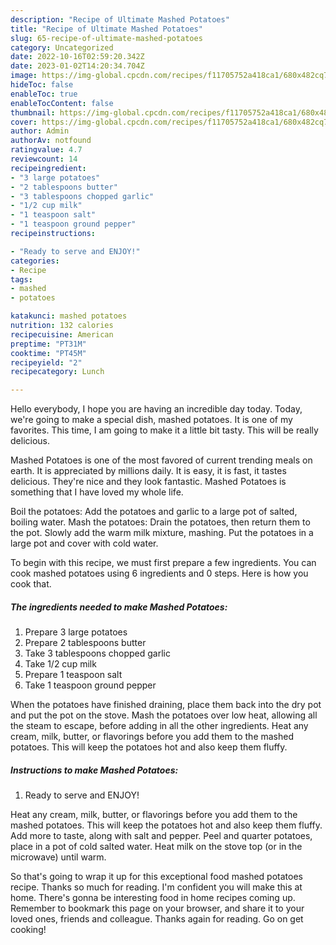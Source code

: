 ```yaml
---
description: "Recipe of Ultimate Mashed Potatoes"
title: "Recipe of Ultimate Mashed Potatoes"
slug: 65-recipe-of-ultimate-mashed-potatoes
category: Uncategorized
date: 2022-10-16T02:59:20.342Z
date: 2023-01-02T14:20:34.704Z
image: https://img-global.cpcdn.com/recipes/f11705752a418ca1/680x482cq70/mashed-potatoes-recipe-main-photo.jpg
hideToc: false
enableToc: true
enableTocContent: false
thumbnail: https://img-global.cpcdn.com/recipes/f11705752a418ca1/680x482cq70/mashed-potatoes-recipe-main-photo.jpg
cover: https://img-global.cpcdn.com/recipes/f11705752a418ca1/680x482cq70/mashed-potatoes-recipe-main-photo.jpg
author: Admin
authorAv: notfound
ratingvalue: 4.7
reviewcount: 14
recipeingredient:
- "3 large potatoes"
- "2 tablespoons butter"
- "3 tablespoons chopped garlic"
- "1/2 cup milk"
- "1 teaspoon salt"
- "1 teaspoon ground pepper"
recipeinstructions:

- "Ready to serve and ENJOY!"
categories:
- Recipe
tags:
- mashed
- potatoes

katakunci: mashed potatoes 
nutrition: 132 calories
recipecuisine: American
preptime: "PT31M"
cooktime: "PT45M"
recipeyield: "2"
recipecategory: Lunch

---
```



Hello everybody, I hope you are having an incredible day today. Today, we're going to make a special dish, mashed potatoes. It is one of my favorites. This time, I am going to make it a little bit tasty. This will be really delicious.

Mashed Potatoes is one of the most favored of current trending meals on earth. It is appreciated by millions daily. It is easy, it is fast, it tastes delicious. They're nice and they look fantastic. Mashed Potatoes is something that I have loved my whole life.

Boil the potatoes: Add the potatoes and garlic to a large pot of salted, boiling water. Mash the potatoes: Drain the potatoes, then return them to the pot. Slowly add the warm milk mixture, mashing. Put the potatoes in a large pot and cover with cold water.


To begin with this recipe, we must first prepare a few ingredients. You can cook mashed potatoes using 6 ingredients and 0 steps. Here is how you cook that.

<!--inarticleads1-->

##### The ingredients needed to make Mashed Potatoes:

1. Prepare 3 large potatoes
1. Prepare 2 tablespoons butter
1. Take 3 tablespoons chopped garlic
1. Take 1/2 cup milk
1. Prepare 1 teaspoon salt
1. Take 1 teaspoon ground pepper


When the potatoes have finished draining, place them back into the dry pot and put the pot on the stove. Mash the potatoes over low heat, allowing all the steam to escape, before adding in all the other ingredients. Heat any cream, milk, butter, or flavorings before you add them to the mashed potatoes. This will keep the potatoes hot and also keep them fluffy. 

<!--inarticleads2-->

##### Instructions to make Mashed Potatoes:


1. Ready to serve and ENJOY!

Heat any cream, milk, butter, or flavorings before you add them to the mashed potatoes. This will keep the potatoes hot and also keep them fluffy. Add more to taste, along with salt and pepper. Peel and quarter potatoes, place in a pot of cold salted water. Heat milk on the stove top (or in the microwave) until warm. 

So that's going to wrap it up for this exceptional food mashed potatoes recipe. Thanks so much for reading. I'm confident you will make this at home. There's gonna be interesting food in home recipes coming up. Remember to bookmark this page on your browser, and share it to your loved ones, friends and colleague. Thanks again for reading. Go on get cooking!
